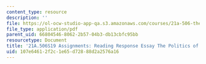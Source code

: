 ```yaml
---
content_type: resource
description: ''
file: https://ol-ocw-studio-app-qa.s3.amazonaws.com/courses/21a-506-the-anthropology-of-politics-persuasion-and-power-spring-2019/107e64612f2c1e65d72888d2a2576a16_MIT21A_506S19_Sec3Mod1Respons1.pdf
file_type: application/pdf
parent_uid: 66804546-8062-2b57-04b3-db13cbfc95bb
resourcetype: Document
title: '21A.506S19 Assignments: Reading Response Essay The Politics of Deliberation'
uid: 107e6461-2f2c-1e65-d728-88d2a2576a16
---
```

